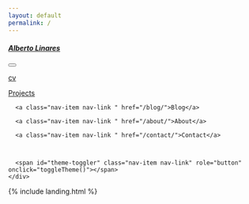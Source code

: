 ```yaml
---
layout: default
permalink: /
---
```


<nav class="navbar navbar-expand-lg navbar-themed">

  <a class="navbar-brand" href="/"><h5><b>Alberto Linares</b></h5></a>

  <button class="navbar-toggler" type="button" data-toggle="collapse" data-target="#navbarNavAltMarkup" aria-controls="navbarNavAltMarkup" aria-expanded="false" aria-label="Toggle navigation">
    <i class="fas fa-1x fa-bars text-themed"></i>
  </button>

<a class="collapse navbar-collapse" id="cv" href="/projects/">cv</a>
    
    
  <div class="collapse navbar-collapse" id="navbarNavAltMarkup">
    <div class="navbar-nav ml-auto">
<a class="nav-item nav-link " href="/projects/">Projects</a>

      <a class="nav-item nav-link " href="/blog/">Blog</a>

      <a class="nav-item nav-link " href="/about/">About</a>

      <a class="nav-item nav-link " href="/contact/">Contact</a>

      

      <span id="theme-toggler" class="nav-item nav-link" role="button" onclick="toggleTheme()"></span>
    </div>
  </div>

</nav>

{% include landing.html %}